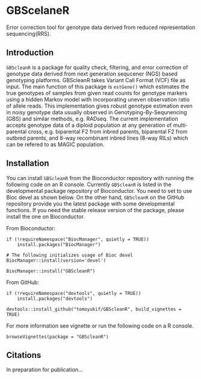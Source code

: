 # GBScelaneR
Error correction tool for genotype data derived from reduced representation 
sequencing(RRS).

## Introduction

`GBScleanR` is a package for quality check, filtering, and error correction of 
genotype data derived from next generation sequcener (NGS) based genotyping 
platforms. GBScleanR takes Variant Call Format (VCF) file as input. The main
function of this package is `estGeno()` which estimates the true genotypes of 
samples from given read counts for genotype markers using a hidden Markov model 
with incorporating uneven observation ratio of allele reads. This implementation
gives robust genotype estimation even in noisy genotype data usually observed in
Genotyping-By-Sequnencing (GBS) and similar methods, e.g. RADseq. 
The current implementation accepts genotype data of a 
diploid population at any generation of multi-parental cross, e.g. biparental
F2 from inbred parents, biparental F2 from outbred parents, and 8-way 
recombinant inbred lines (8-way RILs) which can be refered to as MAGIC 
population.

## Installation
You can install `GBScleanR` from the Bioconductor repository with running the 
following code on an R console. Currently `GBScleanR` is listed in the 
developmental package repository of Bioconductor. You need to set to use Bioc 
devel as shown below. On the other hand, `GBScleanR` on the GitHub repository
provide you the latest package with some developmental functions. If you need 
the stable release version of the package, please install the one on 
Bioconductor.

From Bioconductor:
```
if (!requireNamespace("BiocManager", quietly = TRUE))
    install.packages("BiocManager")
    
# The following initializes usage of Bioc devel
BiocManager::install(version='devel')

BiocManager::install("GBScleanR")
```

From GitHub:
```
if (!requireNamespace("devtools", quietly = TRUE))
    install.packages("devtools")
    
devtools::install_github("tomoyukif/GBScleanR", build_vignettes = TRUE)
```

For more information see vignette or run the following code on a R console.
```
browseVignettes(package = "GBScleanR")
```

## Citations
In preparation for publication...
